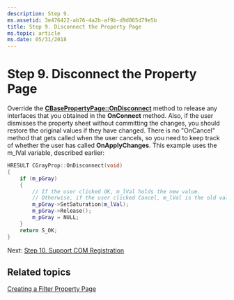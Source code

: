 ```yaml
---
description: Step 9.
ms.assetid: 3e476422-ab76-4a2b-af9b-d9d065d79e5b
title: Step 9. Disconnect the Property Page
ms.topic: article
ms.date: 05/31/2018
---
```


# Step 9. Disconnect the Property Page

Override the [**CBasePropertyPage::OnDisconnect**](cbasepropertypage-ondisconnect.md) method to release any interfaces that you obtained in the **OnConnect** method. Also, if the user dismisses the property sheet without committing the changes, you should restore the original values if they have changed. There is no "OnCancel" method that gets called when the user cancels, so you need to keep track of whether the user has called **OnApplyChanges**. This example uses the m\_lVal variable, described earlier:


```C++
HRESULT CGrayProp::OnDisconnect(void)
{
    if (m_pGray)
    {
        // If the user clicked OK, m_lVal holds the new value.
        // Otherwise, if the user clicked Cancel, m_lVal is the old value.
        m_pGray->SetSaturation(m_lVal);  
        m_pGray->Release();
        m_pGray = NULL;
    }
    return S_OK;
}
```



Next: [Step 10. Support COM Registration](step-10--support-com-registration.md)

## Related topics

<dl> <dt>

[Creating a Filter Property Page](creating-a-filter-property-page.md)
</dt> </dl>

 

 



